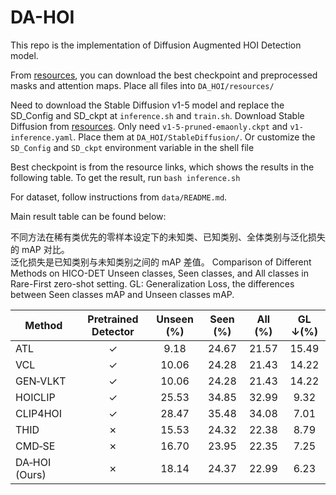 # DA-HOI

This repo is the implementation of Diffusion Augmented HOI Detection model.

From [resources](https://disk.pku.edu.cn/link/AABABC687131594023B769D406981B1016), you can download the best checkpoint and preprocessed masks and attention maps. Place all files into `DA_HOI/resources/`

Need to download the Stable Diffusion v1-5 model and replace the SD_Config and SD_ckpt at `inference.sh` and `train.sh`. Download Stable Diffusion from [resources](https://huggingface.co/stable-diffusion-v1-5/stable-diffusion-v1-5/tree/main). Only need `v1-5-pruned-emaonly.ckpt` and `v1-inference.yaml`. Place them at `DA_HOI/StableDiffusion/`. Or customize the `SD_Config` and `SD_ckpt` environment variable in the shell file

Best checkpoint is from the resource links, which shows the results in the following table. To get the result, run `bash inference.sh`

For dataset, follow instructions from `data/README.md`.

Main result table can be found below:

不同方法在稀有类优先的零样本设定下的未知类、已知类别、全体类别与泛化损失的 mAP 对比。  
泛化损失是已知类别与未知类别之间的 mAP 差值。
Comparison of Different Methods on HICO-DET Unseen classes, Seen classes, and All classes in Rare-First zero-shot setting.
GL: Generalization Loss, the differences between Seen classes mAP and Unseen classes mAP.

| Method         | Pretrained Detector | Unseen (%) | Seen (%) | All (%) | GL ↓(%) |
| ------------- | :----------: | :--------: | :----------: | :----------: | :-----------: |
| ATL           |      ✓       |    9.18    |    24.67     |    21.57     |     15.49     |
| VCL           |      ✓       |   10.06    |    24.28     |    21.43     |     14.22     |
| GEN‑VLKT      |      ✓       |   10.06    |    24.28     |    21.43     |     14.22     |
| HOICLIP       |      ✓       |   25.53    |    34.85     |    32.99     |     9.32      |
| CLIP4HOI      |      ✓       |   28.47    |    35.48     |    34.08     |     7.01      |
| THID          |      ✗       |   15.53    |    24.32     |    22.38     |     8.79      |
| CMD‑SE        |      ✗       |   16.70    |    23.95     |    22.35     |     7.25      |
| DA‑HOI (Ours) |      ✗       |   18.14    |    24.37     |    22.99     |     6.23      |
